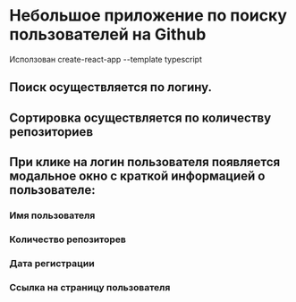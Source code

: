 # Небольшое приложение по поиску пользователей на Github

Исползован create-react-app --template typescript

## Поиск осуществляется по логину.

## Сортировка осуществляется по количеству репозиториев

## При клике на логин пользователя появляется модальное окно с краткой информацией о пользователе:

### Имя пользователя
### Количество репозиторев
### Дата регистрации
### Ссылка на страницу пользователя

